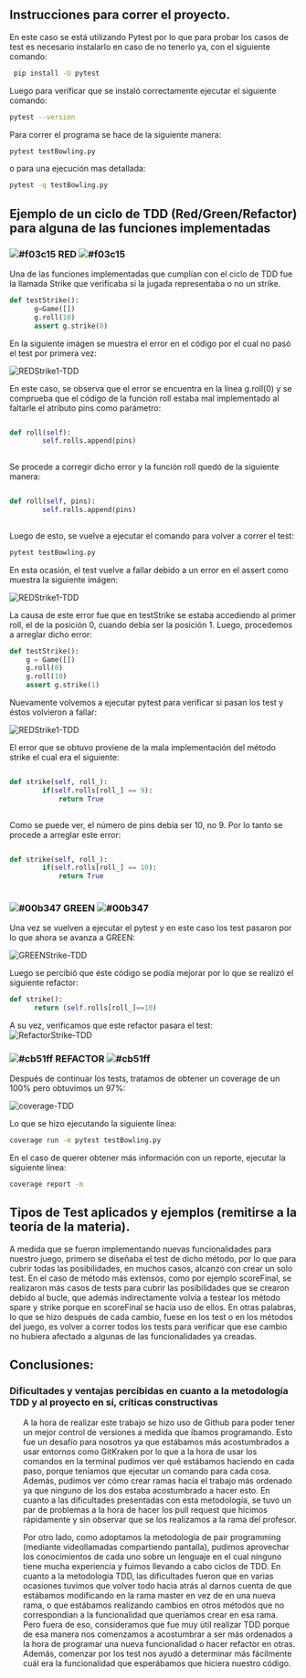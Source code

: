 
## Instrucciones para correr el proyecto.

En este caso se está utilizando Pytest por lo que para probar los casos de test
es necesario instalarlo en caso de no tenerlo ya, con el siguiente comando:

```bash
 pip install -U pytest
```

Luego para verificar que se instaló correctamente ejecutar el siguiente comando:

```bash
pytest --version
```

Para correr el programa se hace de la siguiente manera:

```bash
pytest testBowling.py
```
o para una ejecución mas detallada:
```bash
pytest -q testBowling.py 
```
 

## Ejemplo de un ciclo de TDD (Red/Green/Refactor) para alguna de las funciones implementadas

### ![#f03c15](https://via.placeholder.com/15/f03c15/000000?text=+) RED ![#f03c15](https://via.placeholder.com/15/f03c15/000000?text=+)
Una de las funciones implementadas que cumplían con el ciclo de TDD fue la llamada Strike que verificaba si la jugada representaba o no un strike.
```python
def testStrike():
      g=Game([])
      g.roll(10)
      assert g.strike(0)

```
En la siguiente imágen se muestra el error en el código por el cual no pasó el test por primera vez:

![REDStrike1-TDD](ImagenesFinales/red-strike1.png)  

En este caso, se observa que el error se encuentra en la línea g.roll(0) y se comprueba que el código de la función roll estaba mal implementado al faltarle el atributo pins como parámetro:
```python

def roll(self):
        self.rolls.append(pins)
     

``` 
Se procede a corregir dicho error y la función roll quedó de la siguiente manera:

```python

def roll(self, pins):
        self.rolls.append(pins)
     

```
Luego de esto, se vuelve a ejecutar el comando para volver a correr el test:

```bash
pytest testBowling.py
```
En esta ocasión, el test vuelve a fallar debido a un error en el assert como muestra la siguiente imágen:

![REDStrike1-TDD](ImagenesFinales/red-strike2.png) 

La causa de este error fue que en testStrike se estaba accediendo al primer roll, el de la posición 0, cuando debía ser la posición 1. Luego, procedemos a arreglar dicho error:
```python
def testStrike():
    g = Game([])
    g.roll(0)
    g.roll(10)
    assert g.strike(1)
```
Nuevamente volvemos a ejecutar pytest para verificar si pasan los test y éstos volvieron a fallar:  

![REDStrike1-TDD](ImagenesFinales/red-strike3.png) 

El error que se obtuvo proviene de la mala implementación del método strike el cual era el siguiente:

```python

def strike(self, roll_):
        if(self.rolls[roll_] == 9):
            return True
     

```
Como se puede ver, el número de pins debía ser 10, no 9. Por lo tanto se procede a arreglar este error:

```python

def strike(self, roll_):
        if(self.rolls[roll_] == 10):
            return True
     

```
### ![#00b347](https://via.placeholder.com/15/00b347/000000?text=+) GREEN ![#00b347](https://via.placeholder.com/15/00b347/000000?text=+)
Una vez se vuelven a ejecutar el pytest y en este caso los test pasaron por lo que ahora se avanza a GREEN:

 
![GREENStrike-TDD](ImagenesFinales/green-strikeFinal.png)


Luego se percibió que éste código se podía mejorar por lo que se realizó el siguiente refactor:

```python
def strike():
      return (self.rolls[roll_]==10)
```
A su vez, verificamos que este refactor pasara el test:
![RefactorStrike-TDD](ImagenesFinales/refactor-strikeFinal.png)
### ![#cb51ff](https://via.placeholder.com/15/cb51ff/000000?text=+) REFACTOR ![#cb51ff](https://via.placeholder.com/15/cb51ff/000000?text=+)
Después de continuar los tests, tratamos de obtener un coverage de un 100% pero obtuvimos un 97%:

![coverage-TDD](ImagenesFinales/coverageCortadob.png)

Lo que se hizo ejecutando la siguiente línea:

```bash
coverage run -m pytest testBowling.py
```
En el caso de querer obtener más información con un reporte, ejecutar la siguiente línea:

```bash
coverage report -m
```

## Tipos de Test aplicados y ejemplos (remitirse a la teoría de la materia).  

<p>A medida que se fueron implementando nuevas funcionalidades para nuestro juego, primero se diseñaba el test de dicho método, por lo que para cubrir todas las posibilidades, en muchos casos, alcanzó con crear un solo test. En el caso de método más extensos, como por ejemplo scoreFinal, se realizaron más casos de tests para cubrir las posibilidades que se crearon debido al bucle, que además indirectamente volvía a testear los método spare y strike porque en scoreFinal se hacía uso de ellos. En otras palabras, lo que se hizo después de cada cambio, fuese en los test o en los métodos del juego, es volver a correr todos los tests para verificar que ese cambio no hubiera afectado a algunas de las funcionalidades ya creadas. </p>  

## Conclusiones:
### Dificultades y ventajas percibidas en cuanto a la metodología TDD y al proyecto en sí, críticas constructivas
<ul>
  <p>A la hora de realizar este trabajo se hizo uso de Github para poder tener un mejor control de versiones a medida que íbamos programando. Esto fue un desafío para nosotros ya que estábamos más acostumbrados a usar entornos como GitKraken por lo que a la hora de usar los comandos en la terminal pudimos ver qué estábamos haciendo en cada paso, porque teníamos que ejecutar un comando para cada cosa. Además, pudimos ver cómo crear ramas hacía el trabajo más ordenado ya que ninguno de los dos estaba acostumbrado a hacer esto. En cuanto a las dificultades presentadas con esta metodología, se tuvo un par de problemas a la hora de hacer los pull request que hicimos rápidamente y sin observar que se los realizamos a la rama del profesor.</p>
<p>Por otro lado, como adoptamos la metodología de pair programming (mediante videollamadas compartiendo pantalla), pudimos aprovechar los conocimientos de cada uno sobre un lenguaje en el cual ninguno tiene mucha experiencia y fuimos llevando a cabo ciclos de TDD.  En cuanto a la metodología TDD, las dificultades fueron que en varias ocasiones tuvimos que volver todo hacia atrás al darnos cuenta de que estábamos modificando en la rama master en vez de en una nueva rama, o que estábamos realizando cambios en otros métodos que no correspondian a la funcionalidad que queríamos crear en esa rama. Pero fuera de eso, consideramos que fue muy útil realizar TDD porque de esa manera nos comenzamos a acostumbrar a ser más ordenados a la hora de programar una nueva funcionalidad o hacer refactor en otras. Además, comenzar por los test nos ayudó a determinar más fácilmente cuál era la funcionalidad que esperábamos que hiciera nuestro código. 
</p>
